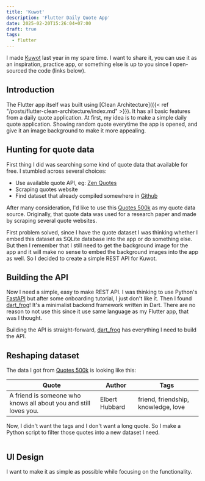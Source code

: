 ```yaml
---
title: 'Kuwot'
description: 'Flutter Daily Quote App'
date: 2025-02-20T15:26:04+07:00
draft: true
tags:
  - flutter
---
```


I made [Kuwot](https://play.google.com/store/apps/details?id=com.dhemasnurjaya.kuwot) last year in my spare time. I want to share it, you can use it as an inspiration, practice app, or something else is up to you since I open-sourced the code (links below).

## Introduction
The Flutter app itself was built using [Clean Architecture]({{< ref "/posts/flutter-clean-architecture/index.md" >}}). It has all basic features from a daily quote application. At first, my idea is to make a simple daily quote application. Showing random quote everytime the app is opened, and give it an image background to make it more appealing.

## Hunting for quote data
First thing I did was searching some kind of quote data that available for free. I stumbled across several choices:

- Use available quote API, eg: [Zen Quotes](https://zenquotes.io)
- Scraping quotes website
- Find dataset that already compiled somewhere in [Github](https://github.com)

After many consideration, I'd like to use this [Quotes 500k](https://github.com/ShivaliGoel/Quotes-500K) as my quote data source. Originally, that quote data was used for a research paper and made by scraping several quote websites.

First problem solved, since I have the quote dataset I was thinking whether I embed this dataset as SQLite database into the app or do something else. But then I remember that I still need to get the background image for the app and it will make no sense to embed the background images into the app as well. So I decided to create a simple REST API for Kuwot.

## Building the API
Now I need a simple, easy to make REST API. I was thinking to use Python's [FastAPI](https://fastapi.tiangolo.com/) but after some onboarding tutorial, I just don't like it. Then I found [dart_frog](https://dartfrog.vgv.dev/)! It's a minimalist backend framework written in Dart. There are no reason to not use this since it use same language as my Flutter app, that was I thought.

Building the API is straight-forward, [dart_frog](https://dartfrog.vgv.dev/) has everything I need to build the API.

## Reshaping dataset
The data I got from [Quotes 500k](https://github.com/ShivaliGoel/Quotes-500K) is looking like this:

| Quote | Author | Tags |
| ----- | ------ | ---- |
| A friend is someone who knows all about you and still loves you. | Elbert Hubbard | friend, friendship, knowledge, love |

Now, I didn't want the tags and I don't want a long quote. So I make a Python script to filter those quotes into a new dataset I need.

```python

```

## UI Design
I want to make it as simple as possible while focusing on the functionality. 